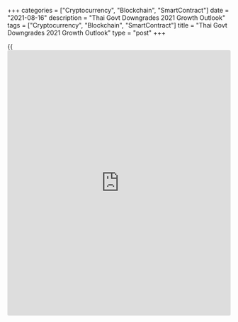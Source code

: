 +++
categories = ["Cryptocurrency", "Blockchain", "SmartContract"]
date = "2021-08-16"
description = "Thai Govt Downgrades 2021 Growth Outlook"
tags = ["Cryptocurrency", "Blockchain", "SmartContract"]
title = "Thai Govt Downgrades 2021 Growth Outlook"
type = "post"
+++

{{<iframe id="large-banner" src="https://www.bounty.group/#slide=11.0" width="100%" height="600" scrolling="no" style="border: 0px solid rgb(216, 221, 230); border-radius: 3px;">}}

Thailand's economic growth outlook was downgraded as the surge in
infections and the slow progress in the vaccine rollout weigh on private
spending and tourism.

Gross domestic product grew 7.5 percent year-on-year in the second
quarter, reversing a 2.6 percent fall in the first quarter, the Office
of the National Economic and Social Development Council said Monday.
Economists had forecast an annual growth of 6.4 percent.

On a quarterly basis, GDP growth doubled to 0.4 percent from 0.2 percent
in the first quarter. GDP was expected to decline 1.4 percent.  
  
However, the government downgraded its growth projection to 0.7-1.2
percent this year from 1.5-2.5 percent projected earlier. The Bank of
Thailand expects an annual growth of 0.7 percent for 2021.

The surprise rise in Thai GDP is unlikely to be repeated this quarter as
cases surge and the vaccine rollout makes only slow progress, Gareth
Leather, an economist at Capital Economics, said.

The tourism sector is still on its knees, meaning any recovery further
ahead is set to be slow, Leather noted. The economist continues to
expect further easing from the Bank of Thailand.

The expenditure-side breakdown showed that private consumption increased
4.6 percent annually, in contrast to the 0.3 percent fall a quarter ago.
Meanwhile, government spending growth slowed to 1.1 percent from 2.1
percent rise in the first quarter.

Gross fixed capital formation expanded 8.1 percent, faster than the 7.3
percent rise in the first quarter.

The external sector at current market prices recorded a deficit of THB
16.5 billion, sourced by a surplus in goods with a value of THB 304.6
billion and a deficit in services with THB 321.1 billion.

For comments and feedback [contact](https://www.playgroundfx.com/contact/): editorial@rtt[news](https://www.letsplayfx.com/blog/forex-news-website/).com

[Economic News][1]

 **What parts of the world are seeing the best (and worst) economic
performances lately? Click[here][2] to check out our [Econ Scorecard][2]
and find out! See up-to-the-moment [ranking](https://www.playgroundfx.com/blog/crypto-exchange-ranking/)s for the best and worst
performers in [GDP][3], [unemployment rate][4], [inflation][5] and much
more.**

   1. www.rtt[news](https://www.letsplayfx.com/blog/forex-news-website/).com/Content/EconomicNews.aspx
   2. www.rtt[news](https://www.letsplayfx.com/blog/forex-news-website/).com/economic-scorecard/world-rank/unemployment-rate/highest-performance.aspx
   3. www.rtt[news](https://www.letsplayfx.com/blog/forex-news-website/).com/economic-scorecard/world-rank/GDP/highest-performance.aspx
   4. www.rtt[news](https://www.letsplayfx.com/blog/forex-news-website/).com/economic-scorecard/world-rank/unemployment-rate/lowest-performance.aspx
   5. www.rtt[news](https://www.letsplayfx.com/blog/forex-news-website/).com/economic-scorecard/world-rank/CPI/highest-performance.aspx